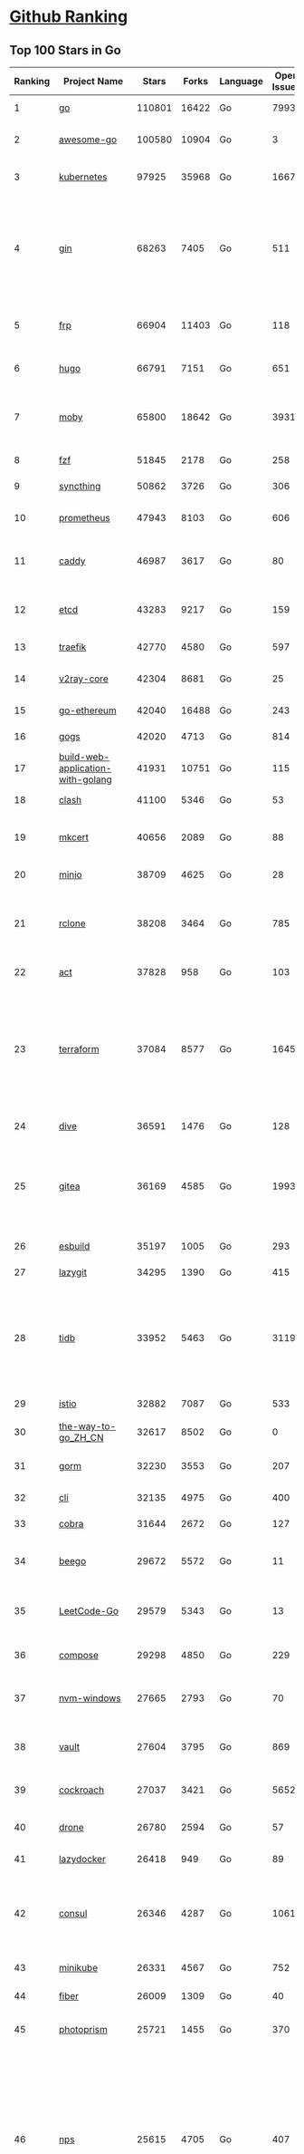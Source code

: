 [Github Ranking](../README.md)
==========

## Top 100 Stars in Go

| Ranking | Project Name | Stars | Forks | Language | Open Issues | Description | Last Commit |
| ------- | ------------ | ----- | ----- | -------- | ----------- | ----------- | ----------- |
| 1 | [go](https://github.com/golang/go) | 110801 | 16422 | Go | 7993 | The Go programming language | 2023-04-28T23:41:40Z |
| 2 | [awesome-go](https://github.com/avelino/awesome-go) | 100580 | 10904 | Go | 3 | A curated list of awesome Go frameworks, libraries and software | 2023-04-28T16:08:55Z |
| 3 | [kubernetes](https://github.com/kubernetes/kubernetes) | 97925 | 35968 | Go | 1667 | Production-Grade Container Scheduling and Management | 2023-04-29T02:13:41Z |
| 4 | [gin](https://github.com/gin-gonic/gin) | 68263 | 7405 | Go | 511 | Gin is a HTTP web framework written in Go (Golang). It features a Martini-like API with much better performance -- up to 40 times faster. If you need smashing performance, get yourself some Gin. | 2023-04-28T16:13:08Z |
| 5 | [frp](https://github.com/fatedier/frp) | 66904 | 11403 | Go | 118 | A fast reverse proxy to help you expose a local server behind a NAT or firewall to the internet. | 2023-04-18T13:25:33Z |
| 6 | [hugo](https://github.com/gohugoio/hugo) | 66791 | 7151 | Go | 651 | The world’s fastest framework for building websites. | 2023-04-28T14:12:00Z |
| 7 | [moby](https://github.com/moby/moby) | 65800 | 18642 | Go | 3931 | Moby Project - a collaborative project for the container ecosystem to assemble container-based systems | 2023-04-29T01:00:08Z |
| 8 | [fzf](https://github.com/junegunn/fzf) | 51845 | 2178 | Go | 258 | :cherry_blossom: A command-line fuzzy finder | 2023-04-28T14:25:37Z |
| 9 | [syncthing](https://github.com/syncthing/syncthing) | 50862 | 3726 | Go | 306 | Open Source Continuous File Synchronization | 2023-04-28T18:16:21Z |
| 10 | [prometheus](https://github.com/prometheus/prometheus) | 47943 | 8103 | Go | 606 | The Prometheus monitoring system and time series database. | 2023-04-28T22:39:05Z |
| 11 | [caddy](https://github.com/caddyserver/caddy) | 46987 | 3617 | Go | 80 | Fast and extensible multi-platform HTTP/1-2-3 web server with automatic HTTPS | 2023-04-29T00:08:28Z |
| 12 | [etcd](https://github.com/etcd-io/etcd) | 43283 | 9217 | Go | 159 | Distributed reliable key-value store for the most critical data of a distributed system | 2023-04-29T02:29:26Z |
| 13 | [traefik](https://github.com/traefik/traefik) | 42770 | 4580 | Go | 597 | The Cloud Native Application Proxy | 2023-04-28T15:56:06Z |
| 14 | [v2ray-core](https://github.com/v2ray/v2ray-core) | 42304 | 8681 | Go | 25 | A platform for building proxies to bypass network restrictions. | 2023-04-10T03:15:06Z |
| 15 | [go-ethereum](https://github.com/ethereum/go-ethereum) | 42040 | 16488 | Go | 243 | Official Go implementation of the Ethereum protocol | 2023-04-28T21:12:58Z |
| 16 | [gogs](https://github.com/gogs/gogs) | 42020 | 4713 | Go | 814 | Gogs is a painless self-hosted Git service | 2023-04-24T12:00:43Z |
| 17 | [build-web-application-with-golang](https://github.com/astaxie/build-web-application-with-golang) | 41931 | 10751 | Go | 115 | A golang ebook intro how to build a web with golang | 2023-04-20T09:00:38Z |
| 18 | [clash](https://github.com/Dreamacro/clash) | 41100 | 5346 | Go | 53 | A rule-based tunnel in Go. | 2023-04-28T17:38:19Z |
| 19 | [mkcert](https://github.com/FiloSottile/mkcert) | 40656 | 2089 | Go | 88 | A simple zero-config tool to make locally trusted development certificates with any names you'd like. | 2023-04-24T14:52:47Z |
| 20 | [minio](https://github.com/minio/minio) | 38709 | 4625 | Go | 28 | High Performance Object Storage for AI | 2023-04-28T19:24:14Z |
| 21 | [rclone](https://github.com/rclone/rclone) | 38208 | 3464 | Go | 785 | "rsync for cloud storage" - Google Drive, S3, Dropbox, Backblaze B2, One Drive, Swift, Hubic, Wasabi, Google Cloud Storage, Yandex Files | 2023-04-28T16:38:49Z |
| 22 | [act](https://github.com/nektos/act) | 37828 | 958 | Go | 103 | Run your GitHub Actions locally 🚀 | 2023-04-28T21:28:00Z |
| 23 | [terraform](https://github.com/hashicorp/terraform) | 37084 | 8577 | Go | 1645 | Terraform enables you to safely and predictably create, change, and improve infrastructure. It is an open source tool that codifies APIs into declarative configuration files that can be shared amongst team members, treated as code, edited, reviewed, and versioned. | 2023-04-28T23:39:29Z |
| 24 | [dive](https://github.com/wagoodman/dive) | 36591 | 1476 | Go | 128 | A tool for exploring each layer in a docker image | 2023-04-27T05:55:03Z |
| 25 | [gitea](https://github.com/go-gitea/gitea) | 36169 | 4585 | Go | 1993 | Git with a cup of tea! Painless self-hosted all-in-one software development service, includes Git hosting, code review, team collaboration, package registry and CI/CD | 2023-04-29T02:38:22Z |
| 26 | [esbuild](https://github.com/evanw/esbuild) | 35197 | 1005 | Go | 293 | An extremely fast bundler for the web | 2023-04-28T15:27:16Z |
| 27 | [lazygit](https://github.com/jesseduffield/lazygit) | 34295 | 1390 | Go | 415 | simple terminal UI for git commands | 2023-04-29T03:01:33Z |
| 28 | [tidb](https://github.com/pingcap/tidb) | 33952 | 5463 | Go | 3119 | TiDB is an open-source, cloud-native, distributed, MySQL-Compatible database for elastic scale and real-time analytics. Try AI-powered Chat2Query free at : https://tidbcloud.com/free-trial | 2023-04-28T14:41:16Z |
| 29 | [istio](https://github.com/istio/istio) | 32882 | 7087 | Go | 533 | Connect, secure, control, and observe services. | 2023-04-29T00:10:17Z |
| 30 | [the-way-to-go_ZH_CN](https://github.com/unknwon/the-way-to-go_ZH_CN) | 32617 | 8502 | Go | 0 | 《The Way to Go》中文译本，中文正式名《Go 入门指南》 | 2023-04-13T06:58:50Z |
| 31 | [gorm](https://github.com/go-gorm/gorm) | 32230 | 3553 | Go | 207 | The fantastic ORM library for Golang, aims to be developer friendly | 2023-04-28T04:24:48Z |
| 32 | [cli](https://github.com/cli/cli) | 32135 | 4975 | Go | 400 | GitHub’s official command line tool | 2023-04-28T22:12:36Z |
| 33 | [cobra](https://github.com/spf13/cobra) | 31644 | 2672 | Go | 127 | A Commander for modern Go CLI interactions | 2023-04-25T14:14:08Z |
| 34 | [beego](https://github.com/beego/beego) | 29672 | 5572 | Go | 11 | beego is an open-source, high-performance web framework for the Go programming language. | 2023-04-25T03:17:50Z |
| 35 | [LeetCode-Go](https://github.com/halfrost/LeetCode-Go) | 29579 | 5343 | Go | 13 | ✅ Solutions to LeetCode by Go, 100% test coverage, runtime beats 100% / LeetCode 题解 | 2023-04-08T04:02:08Z |
| 36 | [compose](https://github.com/docker/compose) | 29298 | 4850 | Go | 229 | Define and run multi-container applications with Docker | 2023-04-28T13:28:40Z |
| 37 | [nvm-windows](https://github.com/coreybutler/nvm-windows) | 27665 | 2793 | Go | 70 | A node.js version management utility for Windows. Ironically written in Go. | 2023-04-27T16:32:41Z |
| 38 | [vault](https://github.com/hashicorp/vault) | 27604 | 3795 | Go | 869 | A tool for secrets management, encryption as a service, and privileged access management | 2023-04-29T00:13:40Z |
| 39 | [cockroach](https://github.com/cockroachdb/cockroach) | 27037 | 3421 | Go | 5652 | CockroachDB - the open source, cloud-native distributed SQL database. | 2023-04-29T02:51:18Z |
| 40 | [drone](https://github.com/harness/drone) | 26780 | 2594 | Go | 57 | Drone is a Container-Native, Continuous Delivery Platform | 2023-04-28T13:56:13Z |
| 41 | [lazydocker](https://github.com/jesseduffield/lazydocker) | 26418 | 949 | Go | 89 | The lazier way to manage everything docker | 2023-04-05T19:26:47Z |
| 42 | [consul](https://github.com/hashicorp/consul) | 26346 | 4287 | Go | 1061 | Consul is a distributed, highly available, and data center aware solution to connect and configure applications across dynamic, distributed infrastructure. | 2023-04-29T02:07:47Z |
| 43 | [minikube](https://github.com/kubernetes/minikube) | 26331 | 4567 | Go | 752 | Run Kubernetes locally | 2023-04-28T22:48:58Z |
| 44 | [fiber](https://github.com/gofiber/fiber) | 26009 | 1309 | Go | 40 | ⚡️ Express inspired web framework written in Go | 2023-04-28T20:40:03Z |
| 45 | [photoprism](https://github.com/photoprism/photoprism) | 25721 | 1455 | Go | 370 | AI-Powered Photos App for the Decentralized Web 🌈💎✨ | 2023-04-26T07:14:45Z |
| 46 | [nps](https://github.com/ehang-io/nps) | 25615 | 4705 | Go | 407 | 一款轻量级、高性能、功能强大的内网穿透代理服务器。支持tcp、udp、socks5、http等几乎所有流量转发，可用来访问内网网站、本地支付接口调试、ssh访问、远程桌面，内网dns解析、内网socks5代理等等……，并带有功能强大的web管理端。a lightweight, high-performance, powerful intranet penetration proxy server, with a powerful web management terminal. | 2023-03-06T23:36:08Z |
| 47 | [echo](https://github.com/labstack/echo) | 25492 | 2139 | Go | 47 | High performance, minimalist Go web framework | 2023-04-28T05:42:35Z |
| 48 | [influxdb](https://github.com/influxdata/influxdb) | 25326 | 3360 | Go | 1695 | Scalable datastore for metrics, events, and real-time analytics | 2023-04-28T20:58:43Z |
| 49 | [portainer](https://github.com/portainer/portainer) | 25297 | 2160 | Go | 965 | Making Docker and Kubernetes management easy. | 2023-04-29T01:35:13Z |
| 50 | [alist](https://github.com/alist-org/alist) | 24979 | 3480 | Go | 102 | 🗂️A file list program that supports multiple storage, powered by Gin and Solidjs. / 一个支持多存储的文件列表程序，使用 Gin 和 Solidjs。 | 2023-04-28T21:04:02Z |
| 51 | [kit](https://github.com/go-kit/kit) | 24892 | 2408 | Go | 35 | A standard library for microservices. | 2023-03-19T08:34:07Z |
| 52 | [helm](https://github.com/helm/helm) | 24217 | 6654 | Go | 289 | The Kubernetes Package Manager | 2023-04-28T19:20:38Z |
| 53 | [go-zero](https://github.com/zeromicro/go-zero) | 23957 | 3396 | Go | 234 | A cloud-native Go microservices framework with cli tool for productivity. | 2023-04-28T20:00:09Z |
| 54 | [iris](https://github.com/kataras/iris) | 23884 | 2475 | Go | 83 | The fastest HTTP/2 Go Web Framework. New, modern and easy to learn. Fast development with Code you control. Unbeatable cost-performance ratio :rocket: | 2023-04-19T20:57:10Z |
| 55 | [nsq](https://github.com/nsqio/nsq) | 23419 | 2854 | Go | 51 | A realtime distributed messaging platform | 2023-04-26T10:29:49Z |
| 56 | [faas](https://github.com/openfaas/faas) | 22997 | 1843 | Go | 28 | OpenFaaS - Serverless Functions Made Simple | 2023-04-27T18:53:43Z |
| 57 | [k3s](https://github.com/k3s-io/k3s) | 22935 | 2042 | Go | 146 | Lightweight Kubernetes | 2023-04-28T23:58:12Z |
| 58 | [ngrok](https://github.com/inconshreveable/ngrok) | 22863 | 4246 | Go | 216 | Introspected tunnels to localhost | 2023-04-17T13:39:46Z |
| 59 | [viper](https://github.com/spf13/viper) | 22767 | 1875 | Go | 366 | Go configuration with fangs | 2023-04-19T08:29:23Z |
| 60 | [pocketbase](https://github.com/pocketbase/pocketbase) | 22750 | 908 | Go | 35 | Open Source realtime backend in 1 file | 2023-04-28T13:22:45Z |
| 61 | [logrus](https://github.com/sirupsen/logrus) | 22566 | 2228 | Go | 5 | Structured, pluggable logging for Go. | 2023-04-26T15:27:09Z |
| 62 | [croc](https://github.com/schollz/croc) | 22393 | 969 | Go | 98 | Easily and securely send things from one computer to another :crocodile: :package: | 2023-04-12T16:03:53Z |
| 63 | [hub](https://github.com/github/hub) | 22385 | 2362 | Go | 241 | A command-line tool that makes git easier to use with GitHub. | 2023-04-11T14:39:49Z |
| 64 | [docker_practice](https://github.com/yeasy/docker_practice) | 22304 | 5517 | Go | 3 | Learn and understand Docker&Container technologies, with real DevOps practice! | 2023-04-09T10:45:10Z |
| 65 | [v2ray-core](https://github.com/v2fly/v2ray-core) | 22266 | 3573 | Go | 49 | A platform for building proxies to bypass network restrictions. | 2023-04-28T22:56:52Z |
| 66 | [go-patterns](https://github.com/tmrts/go-patterns) | 21868 | 2022 | Go | 15 | Curated list of Go design patterns, recipes and idioms | 2022-08-07T21:44:59Z |
| 67 | [micro](https://github.com/zyedidia/micro) | 21459 | 1112 | Go | 681 | A modern and intuitive terminal-based text editor | 2023-04-20T22:23:39Z |
| 68 | [vegeta](https://github.com/tsenart/vegeta) | 21152 | 1283 | Go | 85 | HTTP load testing tool and library. It's over 9000! | 2023-04-28T13:59:30Z |
| 69 | [dapr](https://github.com/dapr/dapr) | 21020 | 1647 | Go | 347 | Dapr is a portable, event-driven, runtime for building distributed applications across cloud and edge. | 2023-04-29T02:05:47Z |
| 70 | [rancher](https://github.com/rancher/rancher) | 20947 | 2791 | Go | 2322 | Complete container management platform | 2023-04-28T23:40:08Z |
| 71 | [lux](https://github.com/iawia002/lux) | 20713 | 2438 | Go | 425 | 👾 Fast and simple video download library and CLI tool written in Go | 2023-04-20T02:52:40Z |
| 72 | [k9s](https://github.com/derailed/k9s) | 20579 | 1320 | Go | 379 | 🐶 Kubernetes CLI To Manage Your Clusters In Style! | 2023-04-28T09:20:41Z |
| 73 | [kratos](https://github.com/go-kratos/kratos) | 20496 | 3771 | Go | 99 | Your ultimate Go microservices framework for the cloud-native era. | 2023-04-26T15:26:42Z |
| 74 | [delve](https://github.com/go-delve/delve) | 20451 | 2051 | Go | 108 | Delve is a debugger for the Go programming language. | 2023-04-28T19:14:41Z |
| 75 | [go-micro](https://github.com/go-micro/go-micro) | 20379 | 2272 | Go | 68 | A Go microservices framework | 2023-04-26T00:25:44Z |
| 76 | [k6](https://github.com/grafana/k6) | 20180 | 1065 | Go | 393 | A modern load testing tool, using Go and JavaScript - https://k6.io | 2023-04-28T17:48:43Z |
| 77 | [fyne](https://github.com/fyne-io/fyne) | 20132 | 1110 | Go | 505 | Cross platform GUI toolkit in Go inspired by Material Design | 2023-04-28T22:12:09Z |
| 78 | [cli](https://github.com/urfave/cli) | 20084 | 1678 | Go | 45 | A simple, fast, and fun package for building command line apps in Go | 2023-04-26T19:20:49Z |
| 79 | [restic](https://github.com/restic/restic) | 20071 | 1296 | Go | 379 | Fast, secure, efficient backup program | 2023-04-27T09:45:50Z |
| 80 | [harbor](https://github.com/goharbor/harbor) | 19920 | 4334 | Go | 527 | An open source trusted cloud native registry project that stores, signs, and scans content. | 2023-04-28T09:05:30Z |
| 81 | [testify](https://github.com/stretchr/testify) | 19522 | 1442 | Go | 274 | A toolkit with common assertions and mocks that plays nicely with the standard library | 2023-04-28T10:40:40Z |
| 82 | [learn-go-with-tests](https://github.com/quii/learn-go-with-tests) | 19513 | 2568 | Go | 34 | Learn Go with test-driven development | 2023-04-29T03:01:41Z |
| 83 | [fasthttp](https://github.com/valyala/fasthttp) | 19453 | 1623 | Go | 58 | Fast HTTP package for Go. Tuned for high performance. Zero memory allocations in hot paths. Up to 10x faster than net/http | 2023-04-28T15:39:59Z |
| 84 | [colly](https://github.com/gocolly/colly) | 19436 | 1587 | Go | 143 | Elegant Scraper and Crawler Framework for Golang | 2023-04-22T07:49:26Z |
| 85 | [filebrowser](https://github.com/filebrowser/filebrowser) | 19360 | 2343 | Go | 60 | 📂 Web File Browser | 2023-04-28T10:25:48Z |
| 86 | [dgraph](https://github.com/dgraph-io/dgraph) | 19203 | 1453 | Go | 185 | Native GraphQL Database with graph backend | 2023-04-28T12:54:13Z |
| 87 | [websocket](https://github.com/gorilla/websocket) | 19062 | 3307 | Go | 28 | A fast, well-tested and widely used WebSocket implementation for Go. | 2022-12-09T16:03:16Z |
| 88 | [loki](https://github.com/grafana/loki) | 18933 | 2702 | Go | 822 | Like Prometheus, but for logs. | 2023-04-28T20:15:42Z |
| 89 | [zap](https://github.com/uber-go/zap) | 18571 | 1319 | Go | 95 | Blazing fast, structured, leveled logging in Go. | 2023-04-29T02:31:23Z |
| 90 | [mux](https://github.com/gorilla/mux) | 18175 | 1741 | Go | 15 | A powerful HTTP router and URL matcher for building Go web servers with 🦍 | 2022-12-09T15:56:57Z |
| 91 | [grpc-go](https://github.com/grpc/grpc-go) | 17990 | 3974 | Go | 121 | The Go language implementation of gRPC. HTTP/2 based RPC | 2023-04-28T21:05:41Z |
| 92 | [bubbletea](https://github.com/charmbracelet/bubbletea) | 17901 | 574 | Go | 35 | A powerful little TUI framework 🏗 | 2023-04-26T20:04:18Z |
| 93 | [milvus](https://github.com/milvus-io/milvus) | 17900 | 2100 | Go | 455 | A cloud-native vector database, storage for next generation AI applications | 2023-04-29T03:00:39Z |
| 94 | [Cloudreve](https://github.com/cloudreve/Cloudreve) | 17868 | 3026 | Go | 257 | 🌩支持多家云存储的云盘系统 (Self-hosted file management and sharing system, supports multiple storage providers) | 2023-04-16T01:26:02Z |
| 95 | [podman](https://github.com/containers/podman) | 17709 | 1931 | Go | 422 | Podman: A tool for managing OCI containers and pods. | 2023-04-29T00:09:02Z |
| 96 | [gotty](https://github.com/yudai/gotty) | 17690 | 1343 | Go | 101 | Share your terminal as a web application | 2023-03-24T15:55:33Z |
| 97 | [jaeger](https://github.com/jaegertracing/jaeger) | 17512 | 2119 | Go | 322 | CNCF Jaeger, a Distributed Tracing Platform | 2023-04-28T14:27:23Z |
| 98 | [goreplay](https://github.com/buger/goreplay) | 17236 | 1720 | Go | 263 | GoReplay is an open-source tool for capturing and replaying live HTTP traffic into a test environment in order to continuously test your system with real data. It can be used to increase confidence in code deployments, configuration changes and infrastructure changes. | 2023-04-28T07:07:42Z |
| 99 | [learngo](https://github.com/inancgumus/learngo) | 17204 | 2298 | Go | 3 | ❤️ 1000+ Hand-Crafted Go Examples, Exercises, and Quizzes. 🚀 Learn Go by fixing 1000+ tiny programs. | 2023-04-18T01:36:05Z |
| 100 | [seaweedfs](https://github.com/seaweedfs/seaweedfs) | 17180 | 1956 | Go | 154 | SeaweedFS is a fast distributed storage system for blobs, objects, files, and data lake, for billions of files! Blob store has O(1) disk seek, cloud tiering. Filer supports Cloud Drive, cross-DC active-active replication, Kubernetes, POSIX FUSE mount, S3 API, S3 Gateway, Hadoop, WebDAV, encryption, Erasure Coding. | 2023-04-28T04:50:24Z |

